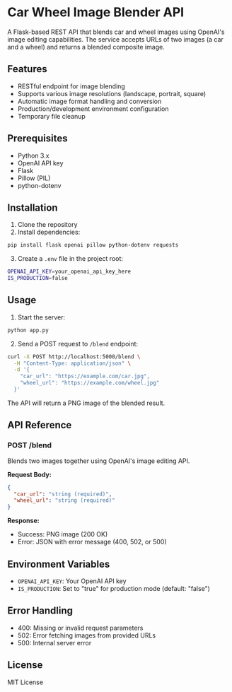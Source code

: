 # Car Wheel Image Blender API

A Flask-based REST API that blends car and wheel images using OpenAI's image editing capabilities. The service accepts URLs of two images (a car and a wheel) and returns a blended composite image.

## Features

- RESTful endpoint for image blending
- Supports various image resolutions (landscape, portrait, square)
- Automatic image format handling and conversion
- Production/development environment configuration
- Temporary file cleanup

## Prerequisites

- Python 3.x
- OpenAI API key
- Flask
- Pillow (PIL)
- python-dotenv

## Installation

1. Clone the repository
2. Install dependencies:
```bash
pip install flask openai pillow python-dotenv requests
```
3. Create a `.env` file in the project root:
```bash
OPENAI_API_KEY=your_openai_api_key_here
IS_PRODUCTION=false
```

## Usage

1. Start the server:
```bash
python app.py
```

2. Send a POST request to `/blend` endpoint:
```bash
curl -X POST http://localhost:5000/blend \
  -H "Content-Type: application/json" \
  -d '{
    "car_url": "https://example.com/car.jpg",
    "wheel_url": "https://example.com/wheel.jpg"
  }'
```

The API will return a PNG image of the blended result.

## API Reference

### POST /blend

Blends two images together using OpenAI's image editing API.

**Request Body:**
```json
{
  "car_url": "string (required)",
  "wheel_url": "string (required)"
}
```

**Response:**
- Success: PNG image (200 OK)
- Error: JSON with error message (400, 502, or 500)

## Environment Variables

- `OPENAI_API_KEY`: Your OpenAI API key
- `IS_PRODUCTION`: Set to "true" for production mode (default: "false")

## Error Handling

- 400: Missing or invalid request parameters
- 502: Error fetching images from provided URLs
- 500: Internal server error

## License

MIT License